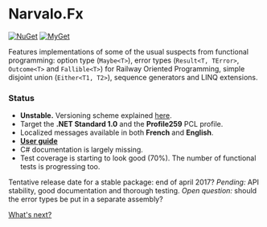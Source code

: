 Narvalo.Fx
==========

[![NuGet](https://img.shields.io/nuget/v/Narvalo.Fx.svg)](https://www.nuget.org/packages/Narvalo.Fx/)
[![MyGet](https://img.shields.io/myget/narvalo-edge/v/Narvalo.Fx.svg)](https://www.myget.org/feed/narvalo-edge/package/nuget/Narvalo.Fx)

Features implementations of some of the usual suspects from functional
programming: option type (`Maybe<T>`), error types (`Result<T, TError>`,
`Outcome<T>` and `Fallible<T>`) for Railway Oriented Programming, simple
disjoint union (`Either<T1, T2>`), sequence generators and LINQ extensions.

### Status
- **Unstable.** Versioning scheme explained
  [here](https://github.com/chtoucas/Narvalo.NET/blob/master/docs/content/developer.md#versioning).
- Target the **.NET Standard 1.0** and the **Profile259** PCL profile.
- Localized messages available in both **French** and **English**.
- **[User guide](https://github.com/chtoucas/narvalo.org/blob/master/content/doc/narvalo-fx.md)**
- C# documentation is largely missing.
- Test coverage is starting to look good (70%). The number of functional tests
  is progressing too.

Tentative release date for a stable package: end of april 2017?
_Pending:_ API stability, good documentation and thorough testing.
_Open question:_ should the error types be put in a separate assembly?

[What's next?](https://github.com/chtoucas/Narvalo.NET/blob/master/issues.md)
